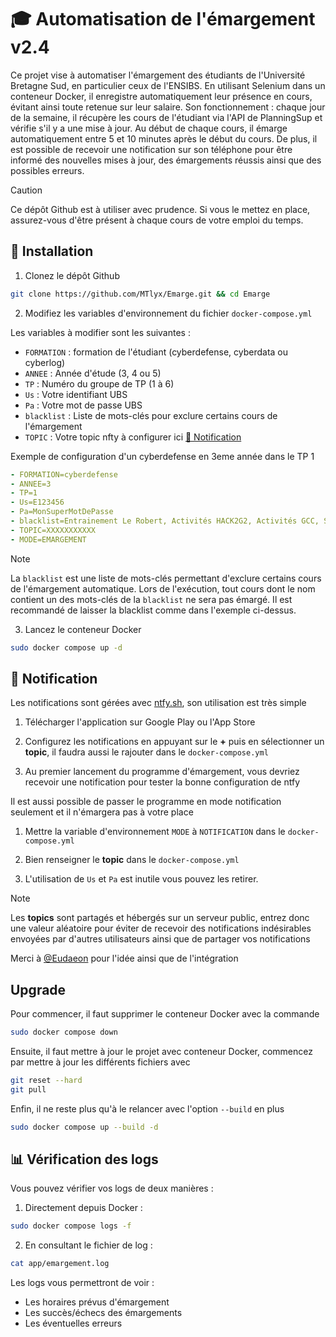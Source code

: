 # 🎓 Automatisation de l'émargement v2.4

Ce projet vise à automatiser l'émargement des étudiants de l'Université Bretagne Sud, en particulier ceux de l'ENSIBS. En utilisant Selenium dans un conteneur Docker, il enregistre automatiquement leur présence en cours, évitant ainsi toute retenue sur leur salaire. Son fonctionnement : chaque jour de la semaine, il récupère les cours de l'étudiant via l'API de PlanningSup et vérifie s'il y a une mise à jour. Au début de chaque cours, il émarge automatiquement entre 5 et 10 minutes après le début du cours. De plus, il est possible de recevoir une notification sur son téléphone pour être informé des nouvelles mises à jour, des émargements réussis ainsi que des possibles erreurs.

> [!CAUTION]
> Ce dépôt Github est à utiliser avec prudence. Si vous le mettez en place, assurez-vous d'être présent à chaque cours de votre emploi du temps.

## 📌 Installation

1. Clonez le dépôt Github

```bash
git clone https://github.com/MTlyx/Emarge.git && cd Emarge
```

2. Modifiez les variables d'environnement du fichier `docker-compose.yml`

Les variables à modifier sont les suivantes :
- `FORMATION` : formation de l'étudiant (cyberdefense, cyberdata ou cyberlog)
- `ANNEE` : Année d'étude (3, 4 ou 5)
- `TP` : Numéro du groupe de TP (1 à 6)
- `Us` : Votre identifiant UBS
- `Pa` : Votre mot de passe UBS
- `blacklist` : Liste de mots-clés pour exclure certains cours de l'émargement
- `TOPIC` : Votre topic nfty à configurer ici [📢 Notification](#📢%20Notification)

Exemple de configuration d'un cyberdefense en 3eme année dans le TP 1
```yaml
- FORMATION=cyberdefense
- ANNEE=3
- TP=1
- Us=E123456
- Pa=MonSuperMotDePasse
- blacklist=Entrainement Le Robert, Activités HACK2G2, Activités GCC, Séminaire Facteur Humain
- TOPIC=XXXXXXXXXXX
- MODE=EMARGEMENT
```

> [!NOTE]
> La `blacklist` est une liste de mots-clés permettant d'exclure certains cours de l'émargement automatique. Lors de l'exécution, tout cours dont le nom contient un des mots-clés de la `blacklist` ne sera pas émargé. Il est recommandé de laisser la blacklist comme dans l'exemple ci-dessus.

3. Lancez le conteneur Docker

```bash
sudo docker compose up -d
```

## 📢 Notification

Les notifications sont gérées avec [ntfy.sh](https://ntfy.sh/), son utilisation est très simple

1. Télécharger l'application sur Google Play ou l'App Store

2. Configurez les notifications en appuyant sur le **+** puis en sélectionner un **topic**, il faudra aussi le rajouter dans le ``docker-compose.yml``

3. Au premier lancement du programme d'émargement, vous devriez recevoir une notification pour tester la bonne configuration de ntfy

Il est aussi possible de passer le programme en mode notification seulement et il n'émargera pas à votre place

1. Mettre la variable d'environnement ``MODE`` à ``NOTIFICATION`` dans  le ``docker-compose.yml``

2. Bien renseigner le **topic** dans le ``docker-compose.yml``

3. L'utilisation de ``Us`` et ``Pa`` est inutile vous pouvez les retirer.

> [!NOTE]
> Les **topics** sont partagés et hébergés sur un serveur public, entrez donc une valeur aléatoire pour éviter de recevoir des notifications indésirables envoyées par d'autres utilisateurs ainsi que de partager vos notifications

Merci à [@Eudaeon](https://github.com/Eudaeon) pour l'idée ainsi que de l'intégration

## Upgrade

Pour commencer, il faut supprimer le conteneur Docker avec la commande

```bash
sudo docker compose down
```

Ensuite, il faut mettre à jour le projet avec conteneur Docker, commencez par mettre à jour les différents fichiers avec

```bash
git reset --hard
git pull
```

Enfin, il ne reste plus qu'à le relancer avec l'option `--build` en plus

```bash
sudo docker compose up --build -d
```

## 📊 Vérification des logs

Vous pouvez vérifier vos logs de deux manières :

1. Directement depuis Docker :

```bash
sudo docker compose logs -f
```

2. En consultant le fichier de log :

```bash
cat app/emargement.log
```

Les logs vous permettront de voir :
- Les horaires prévus d'émargement
- Les succès/échecs des émargements
- Les éventuelles erreurs
